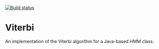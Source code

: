 [![Build status](https://api.travis-ci.com/paynesa/Viterbi.svg?branch=master)](https://api.travis-ci.com/paynesa/Viterbi.svg?branch=master)

# Viterbi
An implementation of the Viterbi algorithm for a Java-based HMM class.
